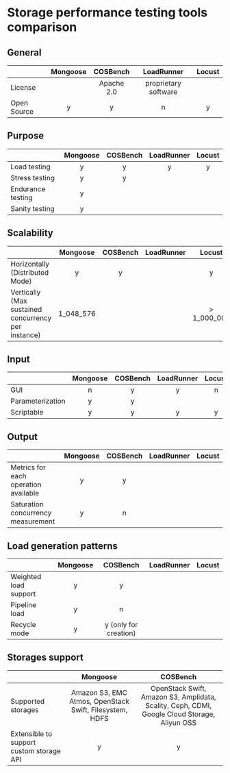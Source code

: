# Storage performance testing tools comparison

## General
|                   | Mongoose  | COSBench | LoadRunner         | Locust |
| ---               | :---:     | :---:    | :---:              | :---:  |
| License           |           |Apache 2.0|proprietary software|        |
| Open Source       | y         |  y       |      n             |    y   |

## Purpose
|                   | Mongoose  | COSBench | LoadRunner | Locust |
| ---               | :---:     | :---:    | :---:      | :---:  |
| Load testing      |     y     |    y     |     y      |   y    |
| Stress testing    |     y     |    y     |            |        |
| Endurance testing |     y     |          |            |        |
| Sanity testing    |     y     |          |            |        |

## Scalability
|                                                    | Mongoose  | COSBench | LoadRunner | Locust |
| ---                                                | :---:     | :---:    | :---:      | :---:  |
| Horizontally (Distributed Mode)                    |     y     |     y    |            |    y   |
| Vertically (Max sustained concurrency per instance)|1_048_576  |          |            |> 1_000_000|

## Input
|                  | Mongoose  | COSBench | LoadRunner | Locust |
| ---              | :---:     | :---:    | :---:      | :---:  |
| GUI              |      n    |     y    |    y       |   n    |
| Parameterization |      y    |     y    |            |        |
| Scriptable       |     y     |    y     |     y      |    y   |

## Output
|                                      | Mongoose  | COSBench | LoadRunner | Locust |
| ---                                  | :---:     | :---:    | :---:      | :---:  |
| Metrics for each operation available |     y     |     y    |            |        |
| Saturation concurrency measurement   |     y     |     n    |            |        |

## Load generation patterns
|                       | Mongoose  | COSBench | LoadRunner | Locust |
| ---                   | :---:     | :---:    | :---:      | :---:  |
| Weighted load support |      y    |   y      |            |        |
| Pipeline load         |      y    |   n      |            |        |
| Recycle mode          |      y    |y (only for creation)|            |        |

## Storages support
|                                          | Mongoose  | COSBench |
| ---                                      | :---:     | :---:    |
| Supported storages                       |Amazon S3, EMC Atmos, OpenStack Swift, Filesystem, HDFS|OpenStack Swift, Amazon S3, Amplidata, Scality, Ceph, CDMI, Google Cloud Storage, Aliyun OSS|
| Extensible to support custom storage API |    y      |    y     |
